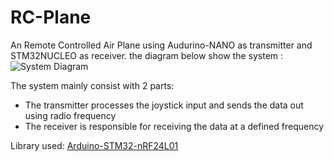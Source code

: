 # RC-Plane
An Remote Controlled Air Plane using Audurino-NANO as transmitter and STM32NUCLEO as receiver.
the diagram below show the system :  
![System Diagram](https://github.com/user-attachments/assets/7faf200a-7a93-4734-a8ca-663de5d3313a)

The system mainly consist with 2 parts:
-  The transmitter processes the joystick input and sends the data out using radio frequency
-  The receiver is responsible for receiving the data at a defined frequency

Library used:
[Arduino-STM32-nRF24L01](https://github.com/nopnop2002/Arduino-STM32-nRF24L01)
